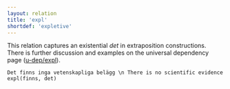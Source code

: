 ```yaml
---
layout: relation
title: 'expl'
shortdef: 'expletive'
---
```


This relation captures an existential *det* in extraposition constructions. There is further discussion and examples on the universal dependency page ([u-dep/expl]()).

~~~ sdparse
Det finns inga vetenskapliga belägg \n There is no scientific evidence
expl(finns, det)
~~~
